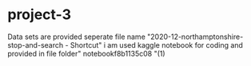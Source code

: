 # project-3
Data sets are provided seperate file name "2020-12-northamptonshire-stop-and-search - Shortcut"
i am used kaggle notebook for coding and provided in file folder" notebookf8b1135c08 "(1)
